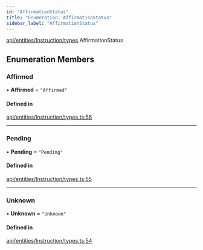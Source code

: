 ```yaml
---
id: "AffirmationStatus"
title: "Enumeration: AffirmationStatus"
sidebar_label: "AffirmationStatus"
---
```


[api/entities/Instruction/types](../../../../../../modules/API/Entities/Instruction/Types/Types.md).AffirmationStatus

## Enumeration Members

### Affirmed

• **Affirmed** = ``"Affirmed"``

#### Defined in

[api/entities/Instruction/types.ts:56](https://github.com/PolymeshAssociation/polymesh-sdk/blob/95e180d2/src/api/entities/Instruction/types.ts#L56)

___

### Pending

• **Pending** = ``"Pending"``

#### Defined in

[api/entities/Instruction/types.ts:55](https://github.com/PolymeshAssociation/polymesh-sdk/blob/95e180d2/src/api/entities/Instruction/types.ts#L55)

___

### Unknown

• **Unknown** = ``"Unknown"``

#### Defined in

[api/entities/Instruction/types.ts:54](https://github.com/PolymeshAssociation/polymesh-sdk/blob/95e180d2/src/api/entities/Instruction/types.ts#L54)

